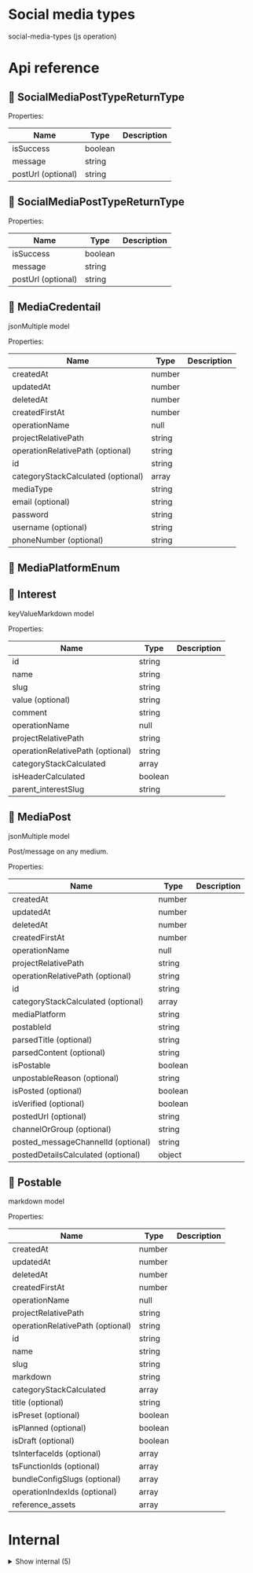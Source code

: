 # Social media types

social-media-types (js operation)



# Api reference

## 🔹 SocialMediaPostTypeReturnType

Properties: 

 | Name | Type | Description |
|---|---|---|
| isSuccess  | boolean |  |
| message  | string |  |
| postUrl (optional) | string |  |



## 🔹 SocialMediaPostTypeReturnType

Properties: 

 | Name | Type | Description |
|---|---|---|
| isSuccess  | boolean |  |
| message  | string |  |
| postUrl (optional) | string |  |



## 🔸 MediaCredentail

jsonMultiple model









Properties: 

 | Name | Type | Description |
|---|---|---|
| createdAt  | number |  |
| updatedAt  | number |  |
| deletedAt  | number |  |
| createdFirstAt  | number |  |
| operationName  | null |  |
| projectRelativePath  | string |  |
| operationRelativePath (optional) | string |  |
| id  | string |  |
| categoryStackCalculated (optional) | array |  |
| mediaType  | string |  |
| email (optional) | string |  |
| password  | string |  |
| username (optional) | string |  |
| phoneNumber (optional) | string |  |



## 🔹 MediaPlatformEnum

## 🔸 Interest

keyValueMarkdown model









Properties: 

 | Name | Type | Description |
|---|---|---|
| id  | string |  |
| name  | string |  |
| slug  | string |  |
| value (optional) | string |  |
| comment  | string |  |
| operationName  | null |  |
| projectRelativePath  | string |  |
| operationRelativePath (optional) | string |  |
| categoryStackCalculated  | array |  |
| isHeaderCalculated  | boolean |  |
| parent_interestSlug  | string |  |



## 🔸 MediaPost

jsonMultiple model



Post/message on any medium.





Properties: 

 | Name | Type | Description |
|---|---|---|
| createdAt  | number |  |
| updatedAt  | number |  |
| deletedAt  | number |  |
| createdFirstAt  | number |  |
| operationName  | null |  |
| projectRelativePath  | string |  |
| operationRelativePath (optional) | string |  |
| id  | string |  |
| categoryStackCalculated (optional) | array |  |
| mediaPlatform  | string |  |
| postableId  | string |  |
| parsedTitle (optional) | string |  |
| parsedContent (optional) | string |  |
| isPostable  | boolean |  |
| unpostableReason (optional) | string |  |
| isPosted (optional) | boolean |  |
| isVerified (optional) | boolean |  |
| postedUrl (optional) | string |  |
| channelOrGroup (optional) | string |  |
| posted_messageChannelId (optional) | string |  |
| postedDetailsCalculated (optional) | object |  |



## 🔸 Postable

markdown model









Properties: 

 | Name | Type | Description |
|---|---|---|
| createdAt  | number |  |
| updatedAt  | number |  |
| deletedAt  | number |  |
| createdFirstAt  | number |  |
| operationName  | null |  |
| projectRelativePath  | string |  |
| operationRelativePath (optional) | string |  |
| id  | string |  |
| name  | string |  |
| slug  | string |  |
| markdown  | string |  |
| categoryStackCalculated  | array |  |
| title (optional) | string |  |
| isPreset (optional) | boolean |  |
| isPlanned (optional) | boolean |  |
| isDraft (optional) | boolean |  |
| tsInterfaceIds (optional) | array |  |
| tsFunctionIds (optional) | array |  |
| bundleConfigSlugs (optional) | array |  |
| operationIndexIds (optional) | array |  |
| reference_assets  | array |  |


# Internal

<details><summary>Show internal (5)</summary>
  
  # findPostableToPost()

This function finds a postable from the database and posts it on multiple channels

This can be executed with a CRON

1. finds a postable that has no posted paired
2. chooses the channels where this thing can be posted on
3. for every channel, formats the post correctly
4. for every channel, places the post


| Input      |    |    |
| ---------- | -- | -- |
| - | | |
| **Output** |    |    |



## updatePostedStatistics()

This function keeps the `Posted` statistics up-to-date

Can be executed with a cron for all recent posts


| Input      |    |    |
| ---------- | -- | -- |
| - | | |
| **Output** |    |    |



## 🔸 MediaChannel

jsonMultiple model



channel where messages can be posted to

examples:
- facebook group
- slack channel
- whatsapp pm
- facebook pm





Properties: 

 | Name | Type | Description |
|---|---|---|
| createdAt  | number |  |
| updatedAt  | number |  |
| deletedAt  | number |  |
| createdFirstAt  | number |  |
| operationName  | null |  |
| projectRelativePath  | string |  |
| operationRelativePath (optional) | string |  |
| id  | string |  |
| categoryStackCalculated (optional) | array |  |
| platformSlug  | string |  |
| platformChannelId  | string |  |
| url (optional) | string |  |
| name  | string |  |
| slug  | string |  |
| description (optional) | string |  |
| isGroup (optional) | boolean |  |
| memberPersonIds (optional) | array |  |
| interestSlugs (optional) | array |  |
| locationSlug (optional) | string |  |
| language  | string |  |
| mediaCredentialId (optional) | string |  |
| myLastPostAt  | number |  |



## 📄 findPostableToPost (exported const)

This function finds a postable from the database and posts it on multiple channels

This can be executed with a CRON

1. finds a postable that has no posted paired
2. chooses the channels where this thing can be posted on
3. for every channel, formats the post correctly
4. for every channel, places the post


## 📄 updatePostedStatistics (exported const)

This function keeps the `Posted` statistics up-to-date

Can be executed with a cron for all recent posts
  </details>

